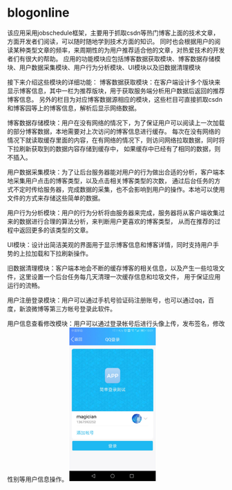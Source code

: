 # blogonline
该应用采用jobschedule框架，主要用于抓取csdn等热门博客上面的技术文章，方面开发者们阅读，可以随时随地学到技术方面的知识。
同时也会根据用户的阅读某种类型文章的频率，来周期性的为用户推荐适合他的文章，对热爱技术的开发者们有很大的帮助。
应用的功能模块应包括博客数据获取模块、博客数据存储模块、用户数据采集模块、用户行为分析模块、UI模块以及旧数据清理模块

接下来介绍这些模块的详细功能：
博客数据获取模块：在客户端设计多个版块来显示博客信息，其中一栏为推荐版块，用于获取服务端分析用户数据后返回的推荐博客信息。
另外的栏目为对应博客数据源相应的模块，这些栏目可直接抓取csdn和博客园等上的博客信息，解析后显示网络数据。

博客数据存储模块：用户在没有网络的情况下，为了保证用户可以阅读上一次加载的部分博客数据，本地需要对上次访问的博客信息进行缓存。
每次在没有网络的情况下就读取缓存里面的内容，在有网络的情况下，则访问网络拉取数据，同时将下拉刷新获取到的数据内容存储到缓存中，
如果缓存中已经有了相同的数据，则不插入。

用户数据采集模块：为了让后台服务器能对用户的行为做出合适的分析，客户端本地采集用户点击的博客类型，以及点击相关博客类型的次数，
通过后台任务的方式不定时传给服务器，完成数据的采集，也不会影响到用户的操作。本地可以使用文件的方式来存储这些简单的数据。

用户行为分析模块：用户的行为分析将由服务器来完成，服务器将从客户端收集过来的数据进行合理的算法分析，来判断用户更喜欢的博客类型，
从而在推荐的过程中返回更多的该类型的文章。

UI模块：设计出简洁美观的界面用于显示博客信息和博客详情，同时支持用户手势的上拉加载和下拉刷新操作。

旧数据清理模块：客户端本地会不断的缓存博客的相关信息，以及产生一些垃圾文件，这里设置一个后台任务每几天清理一次缓存信息和垃圾文件，
用于保证应用运行的流畅。

用户注册登录模块：用户可以通过手机号验证码注册账号，也可以通过qq，百度，新浪微博等第三方帐号登录此软件。

用户信息查看修改模块：用户可以通过登录帐号后进行头像上传，发布签名，修改性别等用户信息操作。
<img src="https://github.com/androidmianbizhe/blogonline/blob/master/screen_cut/QQ%E7%AC%AC%E4%B8%89%E6%96%B9%E7%99%BB%E5%BD%95.jpg" width="200" alt="第三方登录" />
